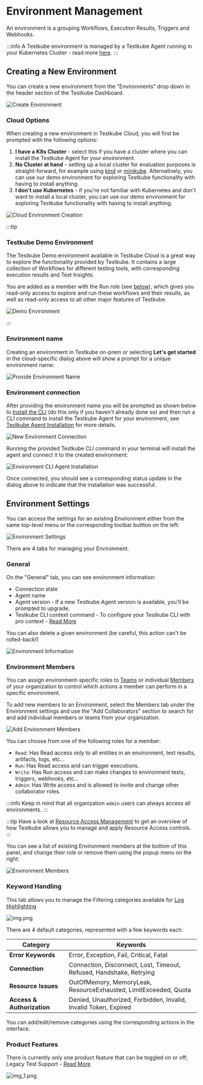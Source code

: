# Environment Management

An environment is a grouping Workflows, Execution Results, Triggers and Webhooks.

:::info
A Testkube environment is managed by a Testkube Agent running in your Kubernetes Cluster - read more [here](../articles/architecture.md).
:::

## Creating a New Environment

You can create a new environment from the "Environments" drop down in the header section of the Testkube Dashboard.

![Create Environment](../../img/create-environment.png)

### Cloud Options

When creating a new environment in Testkube Cloud, you will first be prompted with the following options:

1. **I have a K8s Cluster** - select this if you have a cluster where you can install the Testkube Agent for your 
  environment. 
2. **No Cluster at hand** - setting up a local cluster for evaluation purposes is straight-forward, for example using [kind](https://kind.sigs.k8s.io/) 
  or [minikube](https://minikube.sigs.k8s.io/docs/). Alternatively, you can use our demo environment for exploring Testkube functionality with having to install anything.
3. **I don't use Kubernetes** - if you're not familiar with Kubernetes and don't want to install a local cluster, you can use
   our demo environment for exploring Testkube functionality with having to install anything. 

![Cloud Environment Creation](../../img/cloud-create-environment.png)


:::tip
### Testkube Demo Environment

The Testkube Demo environment available in Testkube Cloud is a great way to explore the functionality provided by Testkube. 
It contains a large collection of Workflows for different testing tools, with corresponding execution results and
Test Insights. 

You are added as a member with the Run role (see [below](/testkube-pro/articles/environment-management#environment-members)), 
which gives you read-only access to explore and run these workflows and their results, as well as read-only access to 
all other major features of Testkube.

![Demo Environment](../../img/demo-environment.png)

:::

### Environment name

Creating an environment in Testkube on-prem or selecting **Let's get started** in the cloud-specific dialog above will show
a prompt for a unique environment name:

![Provide Environment Name](../../img/create-environment-name.png)

### Environment connection

After providing the environment name you will be prompted as shown below to [Install the CLI](/articles/install/cli) 
(do this only if you haven't already done so) and then run a CLI command to install the 
Testkube Agent for your environment, see [Testkube Agent Installation][installing] for more details.

![New Environment Connection](../../img/new-environment-connection.png)

Running the provided Testkube CLI command in your terminal will install the agent and connect it to the created environment:

![Environment CLI Agent Installation](../../img/environment-cli-agent-install.png)

Once connected, you should see a corresponding status update in the dialog above to indicate that the installation
was successful.

## Environment Settings

You can access the settings for an existing Environment either from the same top-level menu or the corresponding
toolbar buttton on the left:

![Environment Settings](../../img/environment-settings.png)

There are 4 tabs for managing your Environment.

### General

On the "General" tab, you can see environment information:

- Connection state
- Agent name
- Agent version - If a new Testkube Agent version is available, you'll be prompted to upgrade.
- Testkube CLI context command - To configure your Testkube CLI with pro context - [Read More](managing-cli-context)

You can also delete a given environment (be careful, this action can't be rolled-back!)

![Environment Information](../../img/environment-information.png)

### Environment Members

You can assign environment-specific roles to [Teams](/articles/teams) or individual [Members](/testkube-pro/articles/organization-management#members) of your organization to control which 
actions a member can perform in a specific environment.

To add new members to an Environment, select the Members tab under the Environment settings and use the "Add Collaborators"
section to search for and add individual members or teams from your organization.

![Add Environment Members](../../img/add-environment-members.png)

You can choose from one of the following roles for a member:

- `Read`: Has Read access only to all entities in an environment, test results, artifacts, logs, etc...
- `Run`: Has Read access and can trigger executions.
- `Write`: Has Run access and can make changes to environment tests, triggers, webhooks, etc...
- `Admin`: Has Write access and is allowed to invite and change other collaborator roles.

:::info
Keep in mind that all organization `admin` users can always access all environments.
:::

:::tip
Have a look at  [Resource Access Management](/articles/resource-access-management) to get an overview of how Testkube
allows you to manage and apply Resource Access controls.
:::

You can see a list of existing Environment members at the bottom of this panel, and change their role or remove them
using the popup menu on the right:

![Environment Members](../../img/environment-members.png)




### Keyword Handling

This tab allows you to manage the Filtering categories available for [Log Highlighting](/testkube-pro/articles/log-highlighting)

![img.png](../../img/environment-keyword-handling.png)

There are 4 default categories, represented with a few keywords each:

| Category                   | Keywords                                                            |
|----------------------------|---------------------------------------------------------------------|
| **Error Keywords**         | Error, Exception, Fail, Critical, Fatal                             |
| **Connection**             | Connection, Disconnect, Lost, Timeout, Refused, Handshake, Retrying |
| **Resource Issues**        | OutOfMemory, MemoryLeak, ResourceExhausted, LimitExceeded, Quota    |
| **Access & Authorization** | Denied, Unauthorized, Forbidden, Invalid, Invalid Token, Expired    |

You can add/edit/remove categories using the corresponding actions in the interface.

### Product Features

There is currently only one product feature that can be toggled on or off; Legacy Test Support - [Read More](/articles/legacy-features)

![img_1.png](../../img/environment-product-features.png)

[installing]: ../../articles/install/multi-cluster.md
